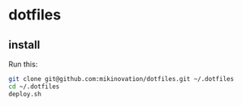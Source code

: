 # dotfiles

## install

Run this:

```bash
git clone git@github.com:mikinovation/dotfiles.git ~/.dotfiles
cd ~/.dotfiles
deploy.sh
```
